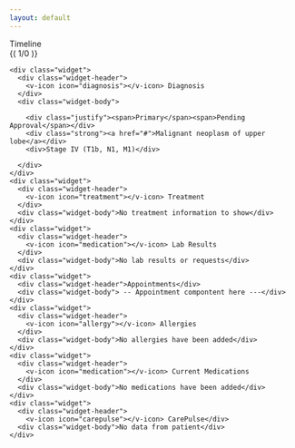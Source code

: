```yaml
---
layout: default
---
```


<div class="content md-padding" ng-app="docsApp">

  <div class="row">
    <div class="widget">
      <div class="widget-header">Timeline</div>
      <div class="widget-body">{( 1/0 )}</div>
    </div>
  </div>

  <div class="floated">

    <div class="widget">
      <div class="widget-header">
        <v-icon icon="diagnosis"></v-icon> Diagnosis
      </div>
      <div class="widget-body">

        <div class="justify"><span>Primary</span><span>Pending Approval</span></div>
        <div class="strong"><a href="#">Malignant neoplasm of upper lobe</a></div>
        <div>Stage IV (T1b, N1, M1)</div>

      </div>
    </div>
    <div class="widget">
      <div class="widget-header">
        <v-icon icon="treatment"></v-icon> Treatment
      </div>
      <div class="widget-body">No treatment information to show</div>
    </div>
    <div class="widget">
      <div class="widget-header">
        <v-icon icon="medication"></v-icon> Lab Results
      </div>
      <div class="widget-body">No lab results or requests</div>
    </div>
    <div class="widget">
      <div class="widget-header">Appointments</div>
      <div class="widget-body"> -- Appointment compontent here ---</div>
    </div>
    <div class="widget">
      <div class="widget-header">
        <v-icon icon="allergy"></v-icon> Allergies
      </div>
      <div class="widget-body">No allergies have been added</div>
    </div>
    <div class="widget">
      <div class="widget-header">
        <v-icon icon="medication"></v-icon> Current Medications
      </div>
      <div class="widget-body">No medications have been added</div>
    </div>
    <div class="widget">
      <div class="widget-header">
        <v-icon icon="carepulse"></v-icon> CarePulse</div>
      <div class="widget-body">No data from patient</div>
    </div>

  </div>


</div>
